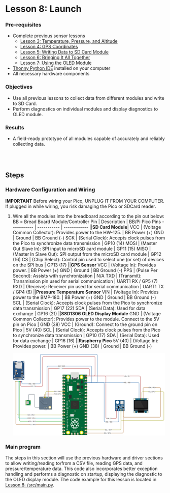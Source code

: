 # Lesson 8: Launch

### Pre-requisites
* Complete previous sensor lessons
    * [Lesson 3: Temperature, Pressure, and Altitude](../lesson-3/README.md)
    * [Lesson 4: GPS Coordinates](../lesson-4/README.md)
    * [Lesson 5: Writing Data to SD Card Module](../lesson-5/README.md)
    * [Lesson 6: Bringing It All Together](../lesson-6/README.md)
    * [Lesson 7: Using the OLED Module](../lesson-7/README.md)
* [Thonny Python IDE](https://thonny.org/) installed on your computer
* All necessary hardware components

### Objectives
* Use all previous lessons to collect data from different modules and write to SD Card.
* Perform diagnostics on individual modules and display diagnostics to OLED module.

### Results
* A field-ready prototype of all modules capable of accurately and reliably collecting data.

<br><br>

## Steps

### Hardware Configuration and Wiring

**IMPORTANT** Before wiring your Pico, UNPLUG IT FROM YOUR COMPUTER. If plugged in while wiring, you risk damaging the Pico or SDCard reader.

1. Wire all the modules into the breadboard according to the pin out below:
<br>BB = Bread Board
    Module/Controller Pin | Description | BB/Pi Pico Pins
    ----------- | ----------- | ------------
    ||**SD Card Module**|
    VCC         | (Voltage Common Collector): Provides power to the HW-125.  | BB Power (+)
    GND         | Ground | BB Ground (-)
    SCK         | (Serial Clock): Accepts clock pulses from the Pico to synchronize data transmission | GP10 (14)
    MOSI        | (Master Out Slave In): SPI input to microSD card module | GP11 (15)
    MISO        | (Master In Slave Out): SPI output from the microSD card module | GP12 (16)
    CS          | (Chip Select): Control pin used to select one (or set) of devices on the SPI bus | GP13 (17) 
    ||**GPS Sensor**
    VCC          | (Voltage In): Provides power.  | BB Power (+)
    GND          | Ground | BB Ground (-)
    PPS          | (Pulse Per Second): Assists with synchronization | N/A
    TXD          | (Transmit): Transmission pin used for serial communication | UART1 RX / GP5 (7)
    RXD          | (Receive): Receiver pin used for serial communication | UART1 TX / GP4 (6)
    ||**Pressure Temperature Sensor**
    VIN          | (Voltage In): Provides power to the BMP-180.  | BB Power (+)
    GND          | Ground | BB Ground (-)
    SCL          | (Serial Clock): Accepts clock pulses from the Pico to synchronize data transmission | GP17 (22)
    SDA          | (Serial Data): Used for data exchange | GP16 (21)
    ||**SSD1306 OLED Display Module**
    GND          | (Voltage Common Collector): Provides power to the module. Connect to the 5V pin on Pico | GND (38)
    VCC          | (Ground): Connect to the ground pin on Pico | 5V (40)
    SCL          | (Serial Clock): Accepts clock pulses from the Pico to synchronize data transmission | GP10 (17)
    SDA          | (Serial Data): Used for data exchange | GP16 (16)
    ||**Raspberry Pico**
    5V (40)      | (Voltage In): Provides power.  | BB Power (+)
    GND (38)     | Ground | BB Ground (-)

    ![launch](assets/images/raspberry-pi-pico-launch.png)

### Main program

The steps in this section will use the previous hardware and driver sections to allow writing/reading to/from a CSV file, reading GPS data, and pressure/temperature data. This code also incorporates better exception handling and performs a diagnostic on startup, displaying the diagnostic to the OLED display module. The code example for this lesson is located in [Lesson 8: /src/main.py](https://github.com/StratoLab/telemetry/blob/main/raspberry-pi-pico/python/lesson-8/src/main.py).